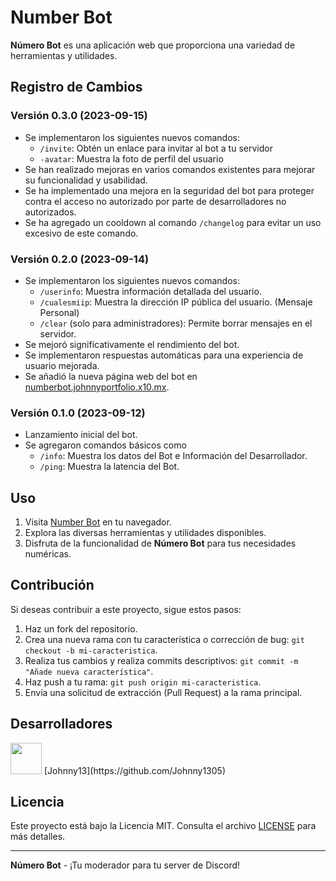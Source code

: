 # Number Bot

**Número Bot** es una aplicación web que proporciona una variedad de herramientas y utilidades.

## Registro de Cambios

### Versión 0.3.0 (2023-09-15)

- Se implementaron los siguientes nuevos comandos:
  - `/invite`: Obtén un enlace para invitar al bot a tu servidor 
  - `-avatar`: Muestra la foto de perfil del usuario
- Se han realizado mejoras en varios comandos existentes para mejorar su funcionalidad y usabilidad.
- Se ha implementado una mejora en la seguridad del bot para proteger contra el acceso no autorizado por parte de desarrolladores no autorizados.
- Se ha agregado un cooldown al comando `/changelog` para evitar un uso excesivo de este comando.

### Versión 0.2.0 (2023-09-14)
- Se implementaron los siguientes nuevos comandos:
  - `/userinfo`: Muestra información detallada del usuario.
  - `/cualesmiip`: Muestra la dirección IP pública del usuario. (Mensaje Personal)
  - `/clear` (solo para administradores): Permite borrar mensajes en el servidor.
- Se mejoró significativamente el rendimiento del bot.
- Se implementaron respuestas automáticas para una experiencia de usuario mejorada.
- Se añadió la nueva página web del bot en [numberbot.johnnyportfolio.x10.mx](https://numberbot.johnnyportfolio.x10.mx).

### Versión 0.1.0 (2023-09-12)
- Lanzamiento inicial del bot.
- Se agregaron comandos básicos como 
  - `/info`: Muestra los datos del Bot e Información del Desarrollador.
  - `/ping`: Muestra la latencia del Bot.


## Uso

1. Visita [Number Bot](https://numberbot.johnnyportfolio.x10.mx) en tu navegador.
2. Explora las diversas herramientas y utilidades disponibles.
3. Disfruta de la funcionalidad de **Número Bot** para tus necesidades numéricas.

## Contribución

Si deseas contribuir a este proyecto, sigue estos pasos:

1. Haz un fork del repositorio.
2. Crea una nueva rama con tu característica o corrección de bug: `git checkout -b mi-caracteristica`.
3. Realiza tus cambios y realiza commits descriptivos: `git commit -m "Añade nueva característica"`.
4. Haz push a tu rama: `git push origin mi-caracteristica`.
5. Envía una solicitud de extracción (Pull Request) a la rama principal.

## Desarrolladores

<img src="https://avatars.githubusercontent.com/u/88325745" width="50" height="50"> 
[Johnny13](https://github.com/Johnny1305)


## Licencia

Este proyecto está bajo la Licencia MIT. Consulta el archivo [LICENSE](/LICENSE) para más detalles.

---

**Número Bot** - ¡Tu moderador para tu server de Discord!
